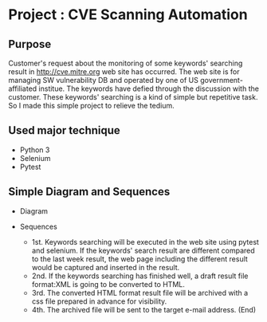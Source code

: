 # Project : CVE Scanning Automation
## Purpose
Customer's request about the monitoring of some keywords' searching result in http://cve.mitre.org web site has occurred.
The web site is for managing SW vulnerability DB and operated by one of US government-affiliated institue.
The keywords have defied through the discussion with the customer. These keywords' searching is a kind of simple but repetitive task.
So I made this simple project to relieve the tedium.

## Used major technique
- Python 3
- Selenium
- Pytest

## Simple Diagram and Sequences
- Diagram


- Sequences
  - 1st. Keywords searching will be executed in the web site using pytest and selenium. If the keywords' search result are different compared to the last week result, the web page including the different result would be captured and inserted in the result.
  - 2nd. If the keywords searching has finished well, a draft result file format:XML is going to be converted to HTML.
  - 3rd. The converted HTML format result file will be archived with a css file prepared in advance for visibility.
  - 4th. The archived file will be sent to the target e-mail address. (End)

